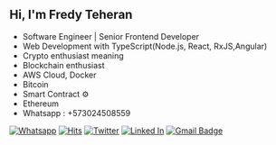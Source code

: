 ## Hi, I'm Fredy Teheran

- Software Engineer | Senior Frontend Developer
- Web Development with TypeScript(Node.js, React, RxJS,Angular)
- Crypto enthusiast meaning
- Blockchain enthusiast
- AWS Cloud, Docker
- Bitcoin
- Smart Contract ⚙
- Ethereum
- Whatsapp : +573024508559


[![Whatsapp](https://img.shields.io/badge/-Whatsapp%20-black?style=flat-square&logo=Whatsapp&logoColor=white)](https://wa.link/40flum)
[![Hits](https://hits.seeyoufarm.com/api/count/incr/badge.svg?url=https://github.com/fredyteheranto/hit-counter)](https://fredyteheran.com/)
[![Twitter](https://img.shields.io/badge/-Twitter%20-black?style=flat-square&logo=twitter&logoColor=white)](https://twitter.com/FredyTeheranTo)
[![Linked In](https://img.shields.io/badge/-Linked%20In-blue?style=flat-square&logo=LinkedIn&logoColor=white)](https://www.linkedin.com/in/fredyteheranto/)
[![Gmail Badge](https://img.shields.io/badge/-Contact%20Me-d14836?style=flat-square&logo=Gmail&logoColor=white&link=mailto:fredyteheran91@gmail.com)](mailto:fredyteheran91@gmail.com)
